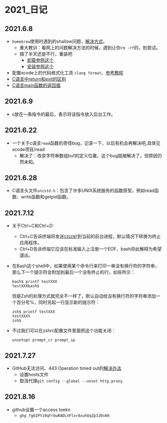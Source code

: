 # 2021_日记

## 2021.6.8

- `homebrew`使用时遇到的shallow问题，[解决方式](https://zhuanlan.zhihu.com/p/351199589)。
  - 重大教训：看网上的问题解决方法的时候，遇到让你`rm -rf`的，别尝试。
  - 搞了半天还是不行，重装吧
    - [卸载参照这个](https://www.cnblogs.com/yjmyzz/p/how-to-reinstall-homebrew.html)
    - [安装参照这个](https://blog.csdn.net/m0_50628560/article/details/109694913)
- 配置xcode上的代码格式化工具 `clang format`，[参考教程](https://www.cnblogs.com/Wayou/p/xcode_clang_setup.html)
- [C语言中return和exit的区别](https://developer.aliyun.com/article/10514)
- [C语言main函数的返回值](https://blog.csdn.net/piaojun_pj/article/details/5986516)

## 2021.6.9

- `&`放在一条指令的最后，表示将该指令放入后台工作。

## 2021.6.22

- 一个关于c语言`read`函数的奇怪bug，记录一下，以后有机会再解决吧,具体见xcode项目/read
  - 解决了：改变字符串数组buf的定义位置，这个bug就被解决了，但原因仍然未知。

## 2021.6.28

- C语言头文件`unistd.h`：包含了许多UNIX系统服务的函数原型，例如read函数、write函数和getpid函数。

## 2021.7.12

- 关于Ctrl+C和Ctrl+D:
  - Ctrl+C告诉终端将发送[`SIGINT`](http://en.wikipedia.org/wiki/SIGINT_(POSIX))到当前的前台进程，默认情况下转换为终止应用程序。
  - Ctrl+D告诉终端它应该在标准输入上注册一个EOF，bash将此解释为希望退出。

- 在Bash这个shell中，如果使用某个命令行来打印一串没有换行符的字符串，那么下一个提示符会附加到最后一个没有终止的行，如些所示：

  ```
  bash$ printf testXXX
  testXXXbash$
  ```

  但是Zsh的处理方式就完全不一样了，默认自动给没有换行符的字符串添加一个百分号%，同时另起一行显示新的提示符：

  ```
  zsh$ printf testXXX
  testXXX%
  zsh$
  ```

- 不过我们可以在zshrc配置文件里面把这个功能关闭：

  ```
  unsetopt prompt_cr prompt_sp
  ```

## 2021.7.27

- GitHub无法访问、443 Operation timed out的[解决办法](https://juejin.cn/post/6844904193170341896)
  - 设置hosts文件
  - 取消代理`git config --global --unset http.proxy `

## 2021.8.16

- github设置一个access toekn
  - `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`

